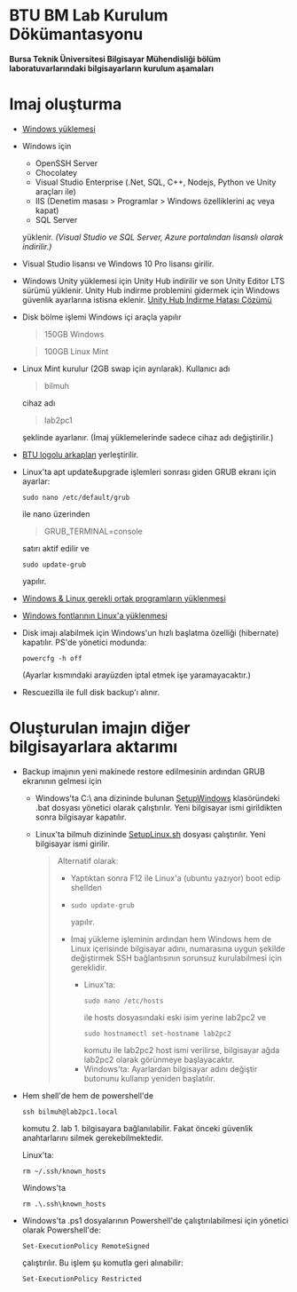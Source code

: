 
# BTU BM Lab Kurulum Dökümantasyonu
**Bursa Teknik Üniversitesi Bilgisayar Mühendisliği bölüm laboratuvarlarındaki bilgisayarların kurulum aşamaları**

# Imaj oluşturma

- [Windows yüklemesi](WindowsYuklemesi.md)

- Windows için

	- OpenSSH Server
	- Chocolatey
	- Visual Studio Enterprise (.Net, SQL, C++, Nodejs, Python ve Unity araçları ile)
	- IIS (Denetim masası \> Programlar \> Windows özelliklerini aç veya kapat)
	- SQL Server
	
	yüklenir. *(Visual Studio ve SQL Server, Azure portalından lisanslı olarak indirilir.)*

- Visual Studio lisansı ve Windows 10 Pro lisansı girilir.

- Windows Unity yüklemesi için Unity Hub indirilir ve son Unity Editor LTS sürümü yüklenir. Unity Hub indirme problemini gidermek için Windows güvenlik ayarlarına istisna eklenir. [Unity Hub İndirme Hatası Çözümü](UnityHubFix.md)

- Disk bölme işlemi Windows içi araçla yapılır

	 > 150GB Windows

	 > 100GB Linux Mint

- Linux Mint kurulur (2GB swap için ayrılarak).
	Kullanıcı adı

	> bilmuh

	cihaz adı

	> lab2pc1

	şeklinde ayarlanır. (İmaj yüklemelerinde sadece cihaz adı değiştirilir.)

- [BTU logolu arkaplan](btu.png) yerleştirilir.

- Linux'ta apt update&upgrade işlemleri sonrası giden GRUB ekranı için ayarlar:

	```
	sudo nano /etc/default/grub
	```

	ile nano üzerinden

	> GRUB_TERMINAL=console

	satırı aktif edilir ve

	```
	sudo update-grub
	```

	yapılır.

- [Windows & Linux gerekli ortak programların yüklenmesi](OrtakProgramlar.md)

- [Windows fontlarının Linux'a yüklenmesi](Fontlar.md)

- Disk imajı alabilmek için Windows'un hızlı başlatma özelliği (hibernate) kapatılır. PS'de yönetici modunda:

	 ```
	 powercfg -h off
	 ```

 	(Ayarlar kısmındaki arayüzden iptal etmek işe yaramayacaktır.)

- Rescuezilla ile full disk backup'ı alınır.







# Oluşturulan imajın diğer bilgisayarlara aktarımı

- Backup imajının yeni makinede restore edilmesinin ardından GRUB ekranının gelmesi için
   
	 - Windows'ta C:\ ana dizininde bulunan [SetupWindows](SetupWindows) klasöründeki .bat dosyası yönetici olarak çalıştırılır. Yeni bilgisayar ismi girildikten sonra bilgisayar kapatılır.
	 - Linux'ta bilmuh dizininde [SetupLinux.sh](SetupLinux.sh) dosyası çalıştırılır. Yeni bilgisayar ismi girilir.
	 
	 
	 	> Alternatif olarak:
	 	> - Yaptıktan sonra F12 ile Linux'a (ubuntu yazıyor) boot edip shellden
	 	> - 
		>	```
		>	sudo update-grub
		>	```
		>	yapılır.
		>	
		> - Imaj yükleme işleminin ardından hem Windows hem de Linux içerisinde
		> bilgisayar adını, numarasına uygun şekilde değiştirmek SSH
		> bağlantısının sorunsuz kurulabilmesi için gereklidir.
		>	- Linux'ta:
		>		```
		>		sudo nano /etc/hosts
		>		```
		>		ile hosts dosyasındaki eski isim yerine lab2pc2 ve
		>		```
		>		sudo hostnamectl set-hostname lab2pc2
		>		```
		>		komutu ile lab2pc2 host ismi verilirse, bilgisayar ağda lab2pc2 olarak görünmeye başlayacaktır.
		>	- Windows'ta:
		>		Ayarlardan bilgisayar adını değiştir butonunu kullanıp yeniden başlatılır.

- Hem shell'de hem de powershell'de
	```
	ssh bilmuh@lab2pc1.local
	```
	komutu 2. lab 1. bilgisayara bağlanılabilir. Fakat önceki güvenlik anahtarlarını silmek gerekebilmektedir.
  
	Linux'ta:

	```
	rm ~/.ssh/known_hosts
	```

	Windows'ta

	```
	rm .\.ssh\known_hosts
	```

   



- Windows'ta .ps1 dosyalarının Powershell'de çalıştırılabilmesi için yönetici olarak Powershell'de:
	 ```
	 Set-ExecutionPolicy RemoteSigned
	 ```

	 çalıştırılır. Bu işlem şu komutla geri alınabilir:
	 ```
	 Set-ExecutionPolicy Restricted
	 ```


